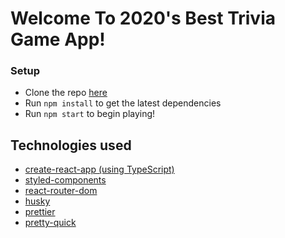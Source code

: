 # Welcome To 2020's Best Trivia Game App!

### Setup

- Clone the repo [here](https://github.com/nats12/g2i-trivia-game-challenge)
- Run `npm install` to get the latest dependencies
- Run `npm start` to begin playing!

## Technologies used

- [create-react-app (using TypeScript)](https://create-react-app.dev/)
- [styled-components](https://styled-components.com/)
- [react-router-dom](https://reactrouter.com/web/guides/quick-start)
- [husky](https://github.com/typicode/husky)
- [prettier](https://prettier.io/docs/en/)
- [pretty-quick](https://github.com/azz/pretty-quick#readme)
